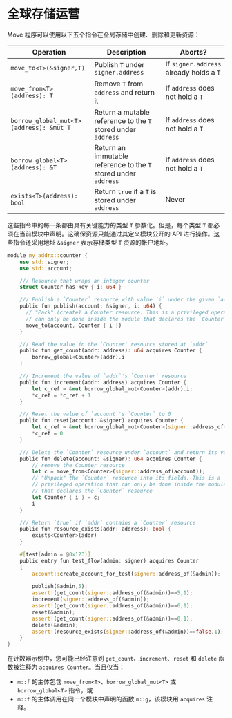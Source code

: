 # 全球存储运营

Move 程序可以使用以下五个指令在全局存储中创建、删除和更新资源：

<!-- # Global Storage Operations

Move programs can `create`, `delete`, and `update` resources in global storage using the following five instructions: -->

| Operation                               | Description                                                     | Aborts?                                 |
| --------------------------------------- | --------------------------------------------------------------- | --------------------------------------- |
| `move_to<T>(&signer,T)`                 | Publish `T` under `signer.address`                              | If `signer.address` already holds a `T` |
| `move_from<T>(address): T`              | Remove `T` from `address` and return it                         | If `address` does not hold a `T`        |
| `borrow_global_mut<T>(address): &mut T` | Return a mutable reference to the `T` stored under `address`    | If `address` does not hold a `T`        |
| `borrow_global<T>(address): &T`         | Return an immutable reference to the `T` stored under `address` | If `address` does not hold a `T`        |
| `exists<T>(address): bool`              | Return `true` if a `T` is stored under `address`                | Never                                   |

<!-- Each of these instructions is parameterized by a type `T` with the `key` ability. However, each type `T` _must be declared in the current module_. This ensures that a resource can only be manipulated via the API exposed by its defining module. The instructions also take either an address `&signer` representing the account address where the resource of type `T` is stored. -->
这些指令中的每一条都由具有关键能力的类型 `T` 参数化。但是，每个类型 `T` 都必须在当前模块中声明。这确保资源只能通过其定义模块公开的 API 进行操作。这些指令还采用地址 `&signer` 表示存储类型 `T` 资源的帐户地址。

```rust
module my_addrx::counter {
    use std::signer;
    use std::account;

    /// Resource that wraps an integer counter
    struct Counter has key { i: u64 }

    /// Publish a `Counter` resource with value `i` under the given `account`
    public fun publish(account: &signer, i: u64) {
      // "Pack" (create) a Counter resource. This is a privileged operation that
      // can only be done inside the module that declares the `Counter` resource
      move_to(account, Counter { i })
    }

    /// Read the value in the `Counter` resource stored at `addr`
    public fun get_count(addr: address): u64 acquires Counter {
        borrow_global<Counter>(addr).i
    }

    /// Increment the value of `addr`'s `Counter` resource
    public fun increment(addr: address) acquires Counter {
        let c_ref = &mut borrow_global_mut<Counter>(addr).i;
        *c_ref = *c_ref + 1
    }

    /// Reset the value of `account`'s `Counter` to 0
    public fun reset(account: &signer) acquires Counter {
        let c_ref = &mut borrow_global_mut<Counter>(signer::address_of(account)).i;
        *c_ref = 0
    }

    /// Delete the `Counter` resource under `account` and return its value
    public fun delete(account: &signer): u64 acquires Counter {
        // remove the Counter resource
        let c = move_from<Counter>(signer::address_of(account));
        // "Unpack" the `Counter` resource into its fields. This is a
        // privileged operation that can only be done inside the module
        // that declares the `Counter` resource
        let Counter { i } = c;
        i
    }

    /// Return `true` if `addr` contains a `Counter` resource
    public fun resource_exists(addr: address): bool {
        exists<Counter>(addr)
    }

    #[test(admin = @0x123)]
    public entry fun test_flow(admin: signer) acquires Counter 
    {
        account::create_account_for_test(signer::address_of(&admin));
        
        publish(&admin,5);
        assert!(get_count(signer::address_of(&admin))==5,1);
        increment(signer::address_of(&admin));
        assert!(get_count(signer::address_of(&admin))==6,1);
        reset(&admin);
        assert!(get_count(signer::address_of(&admin))==0,1);
        delete(&admin);
        assert!(resource_exists(signer::address_of(&admin))==false,1);
    }
}
```

在计数器示例中，您可能已经注意到 `get_count`、`increment`、`reset` 和 `delete` 函数被注释为 `acquires Counter`。当且仅当：

* `m::f` 的主体包含 `move_from<T>`、`borrow_global_mut<T>` 或 `borrow_global<T>` 指令，或
* `m::f` 的主体调用在同一个模块中声明的函数 `m::g`，该模块用 `acquires` 注释。

<!-- In the `counter` example, you might have noticed that the `get_count`, `increment`, `reset`, and `delete` functions are annotated with `acquires Counter`. A Move function `m::f` must be annotated with `acquires T` if and only if:

* The body of `m::f` contains a `move_from<T>`, `borrow_global_mut<T>`, or `borrow_global<T>` instruction, or
* The body of `m::f` invokes a function `m::g` declared in the same module that is annotated with `acquires.` -->
